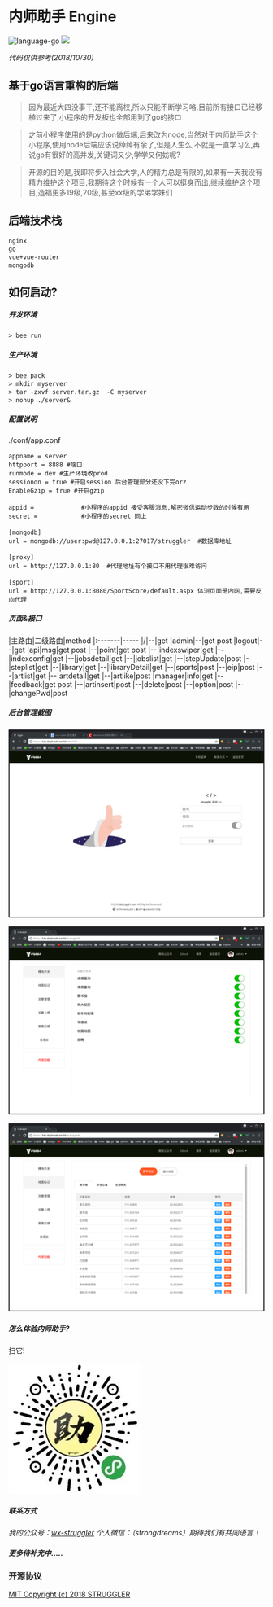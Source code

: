 # 内师助手 Engine


![language-go](https://img.shields.io/badge/language-Go-blue.svg)
[![](https://img.shields.io/badge/license-MIT-red.svg)](https://github.com/strugglerx/gpaCalculator/blob/master/LICENSE)

*代码仅供参考(2018/10/30)*

## 基于go语言重构的后端
>  因为最近大四没事干,还不能离校,所以只能不断学习咯,目前所有接口已经移植过来了,小程序的开发板也全部用到了go的接口

>  之前小程序使用的是python做后端,后来改为node,当然对于内师助手这个小程序,使用node后端应该说绰绰有余了,但是人生么,不就是一直学习么,再说go有很好的高并发,关键词又少,学学又何妨呢?

> 开源的目的是,我即将步入社会大学,人的精力总是有限的,如果有一天我没有精力维护这个项目,我期待这个时候有一个人可以挺身而出,继续维护这个项目,造福更多19级,20级,甚至xx级的学弟学妹们

## 后端技术栈

```
nginx
go
vue+vue-router
mongodb
```

## 如何启动?

##### 开发环境
```
> bee run
```
##### 生产环境
```
> bee pack
> mkdir myserver
> tar -zxvf server.tar.gz  -C myserver
> nohup ./server&
```
##### 配置说明

./conf/app.conf

```
appname = server
httpport = 8888 #端口
runmode = dev #生产环境改prod
sessionon = true #开启session 后台管理部分还没下完orz
EnableGzip = true #开启gzip

appid =             #小程序的appid 接受客服消息,解密微信运动步数的时候有用
secret =            #小程序的secret 同上

[mongodb]   
url = mongodb://user:pwd@127.0.0.1:27017/struggler  #数据库地址

[proxy]
url = http://127.0.0.1:80  #代理地址有个接口不用代理很难访问

[sport]
url = http://127.0.0.1:8080/SportScore/default.aspx 体测页面是内网,需要反向代理
```
##### 页面&接口

|主路由|二级路由|method
|:-------|-----
|/|--|get
|admin|--|get post
|logout|--|get
|api|msg|get post
|--|point|get post
|--|indexswiper|get
|--|indexconfig|get
|--|jobsdetail|get
|--|jobslist|get
|--|stepUpdate|post
|--|steplist|get
|--|library|get
|--|libraryDetail|get
|--|sports|post
|--|eip|post
|--|artlist|get
|--|artdetail|get
|--|artlike|post
|manager|info|get
|--|feedback|get post
|--|artinsert|post
|--|delete|post
|--|option|post
|--|changePwd|post

##### 后台管理截图

![模块开关](./google-chrome_20181030111528.png)

![模块开关](./google-chrome_20181030104626.png)


![坐标管理](./google-chrome_20181030104635.png)

##### 怎么体验内师助手?


扫它!

![](./gg_20180603205458.jpg)

##### 联系方式

*我的公众号：[wx-struggler](https://mp.weixin.qq.com/s/KOydGJa7D3dJzl9fvOUTQg)*
*个人微信：（strongdreams）期待我们有共同语言！*



##### 更多待补充中.....


### 开源协议

[MIT Copyright (c) 2018 STRUGGLER](https://github.com/strugglerx/nsEngine/blob/master/LICENSE)

